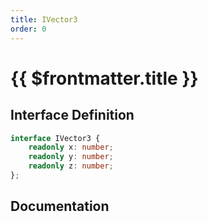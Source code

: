 ```yaml
---
title: IVector3
order: 0
---
```


# {{ $frontmatter.title }}

<!--@include: ./iVector3_partial_header.md-->

## Interface Definition

```ts
interface IVector3 {
    readonly x: number;
    readonly y: number;
    readonly z: number;
};
```

## Documentation

<!--@include: ./iVector3_partial_footer.md-->
